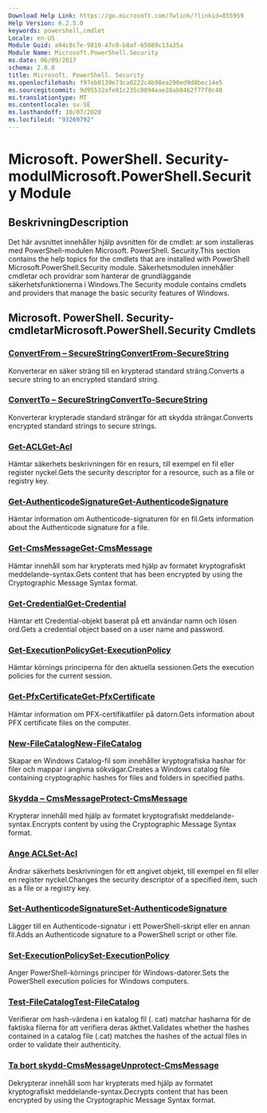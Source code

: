 ```yaml
---
Download Help Link: https://go.microsoft.com/fwlink/?linkid=855959
Help Version: 6.2.5.0
keywords: powershell,cmdlet
Locale: en-US
Module Guid: a94c8c7e-9810-47c0-b8af-65089c13a35a
Module Name: Microsoft.PowerShell.Security
ms.date: 06/09/2017
schema: 2.0.0
title: Microsoft. PowerShell. Security
ms.openlocfilehash: f97eb0139e73ca0222c4b98ea290ed9d8bec14e5
ms.sourcegitcommit: 9d95532afe81c235c8094eae28ab84b2f77f8c48
ms.translationtype: MT
ms.contentlocale: sv-SE
ms.lasthandoff: 10/07/2020
ms.locfileid: "93269792"
---
```

# <span data-ttu-id="c5762-103">Microsoft. PowerShell. Security-modul</span><span class="sxs-lookup"><span data-stu-id="c5762-103">Microsoft.PowerShell.Security Module</span></span>

## <span data-ttu-id="c5762-104">Beskrivning</span><span class="sxs-lookup"><span data-stu-id="c5762-104">Description</span></span>

<span data-ttu-id="c5762-105">Det här avsnittet innehåller hjälp avsnitten för de cmdlet: ar som installeras med PowerShell-modulen Microsoft. PowerShell. Security.</span><span class="sxs-lookup"><span data-stu-id="c5762-105">This section contains the help topics for the cmdlets that are installed with PowerShell Microsoft.PowerShell.Security module.</span></span> <span data-ttu-id="c5762-106">Säkerhetsmodulen innehåller cmdletar och providrar som hanterar de grundläggande säkerhetsfunktionerna i Windows.</span><span class="sxs-lookup"><span data-stu-id="c5762-106">The Security module contains cmdlets and providers that manage the basic security features of Windows.</span></span>

## <span data-ttu-id="c5762-107">Microsoft. PowerShell. Security-cmdletar</span><span class="sxs-lookup"><span data-stu-id="c5762-107">Microsoft.PowerShell.Security Cmdlets</span></span>

### [<span data-ttu-id="c5762-108">ConvertFrom – SecureString</span><span class="sxs-lookup"><span data-stu-id="c5762-108">ConvertFrom-SecureString</span></span>](ConvertFrom-SecureString.md)
<span data-ttu-id="c5762-109">Konverterar en säker sträng till en krypterad standard sträng.</span><span class="sxs-lookup"><span data-stu-id="c5762-109">Converts a secure string to an encrypted standard string.</span></span>

### [<span data-ttu-id="c5762-110">ConvertTo – SecureString</span><span class="sxs-lookup"><span data-stu-id="c5762-110">ConvertTo-SecureString</span></span>](ConvertTo-SecureString.md)
<span data-ttu-id="c5762-111">Konverterar krypterade standard strängar för att skydda strängar.</span><span class="sxs-lookup"><span data-stu-id="c5762-111">Converts encrypted standard strings to secure strings.</span></span>

### [<span data-ttu-id="c5762-112">Get-ACL</span><span class="sxs-lookup"><span data-stu-id="c5762-112">Get-Acl</span></span>](Get-Acl.md)
<span data-ttu-id="c5762-113">Hämtar säkerhets beskrivningen för en resurs, till exempel en fil eller register nyckel.</span><span class="sxs-lookup"><span data-stu-id="c5762-113">Gets the security descriptor for a resource, such as a file or registry key.</span></span>

### [<span data-ttu-id="c5762-114">Get-AuthenticodeSignature</span><span class="sxs-lookup"><span data-stu-id="c5762-114">Get-AuthenticodeSignature</span></span>](Get-AuthenticodeSignature.md)
<span data-ttu-id="c5762-115">Hämtar information om Authenticode-signaturen för en fil.</span><span class="sxs-lookup"><span data-stu-id="c5762-115">Gets information about the Authenticode signature for a file.</span></span>

### [<span data-ttu-id="c5762-116">Get-CmsMessage</span><span class="sxs-lookup"><span data-stu-id="c5762-116">Get-CmsMessage</span></span>](Get-CmsMessage.md)
<span data-ttu-id="c5762-117">Hämtar innehåll som har krypterats med hjälp av formatet kryptografiskt meddelande-syntax.</span><span class="sxs-lookup"><span data-stu-id="c5762-117">Gets content that has been encrypted by using the Cryptographic Message Syntax format.</span></span>

### [<span data-ttu-id="c5762-118">Get-Credential</span><span class="sxs-lookup"><span data-stu-id="c5762-118">Get-Credential</span></span>](Get-Credential.md)
<span data-ttu-id="c5762-119">Hämtar ett Credential-objekt baserat på ett användar namn och lösen ord.</span><span class="sxs-lookup"><span data-stu-id="c5762-119">Gets a credential object based on a user name and password.</span></span>

### [<span data-ttu-id="c5762-120">Get-ExecutionPolicy</span><span class="sxs-lookup"><span data-stu-id="c5762-120">Get-ExecutionPolicy</span></span>](Get-ExecutionPolicy.md)
<span data-ttu-id="c5762-121">Hämtar körnings principerna för den aktuella sessionen.</span><span class="sxs-lookup"><span data-stu-id="c5762-121">Gets the execution policies for the current session.</span></span>

### [<span data-ttu-id="c5762-122">Get-PfxCertificate</span><span class="sxs-lookup"><span data-stu-id="c5762-122">Get-PfxCertificate</span></span>](Get-PfxCertificate.md)
<span data-ttu-id="c5762-123">Hämtar information om PFX-certifikatfiler på datorn.</span><span class="sxs-lookup"><span data-stu-id="c5762-123">Gets information about PFX certificate files on the computer.</span></span>

### [<span data-ttu-id="c5762-124">New-FileCatalog</span><span class="sxs-lookup"><span data-stu-id="c5762-124">New-FileCatalog</span></span>](New-FileCatalog.md)
<span data-ttu-id="c5762-125">Skapar en Windows Catalog-fil som innehåller kryptografiska hashar för filer och mappar i angivna sökvägar.</span><span class="sxs-lookup"><span data-stu-id="c5762-125">Creates a Windows catalog file containing cryptographic hashes for files and folders in specified paths.</span></span>

### [<span data-ttu-id="c5762-126">Skydda – CmsMessage</span><span class="sxs-lookup"><span data-stu-id="c5762-126">Protect-CmsMessage</span></span>](Protect-CmsMessage.md)
<span data-ttu-id="c5762-127">Krypterar innehåll med hjälp av formatet kryptografiskt meddelande-syntax.</span><span class="sxs-lookup"><span data-stu-id="c5762-127">Encrypts content by using the Cryptographic Message Syntax format.</span></span>

### [<span data-ttu-id="c5762-128">Ange ACL</span><span class="sxs-lookup"><span data-stu-id="c5762-128">Set-Acl</span></span>](Set-Acl.md)
<span data-ttu-id="c5762-129">Ändrar säkerhets beskrivningen för ett angivet objekt, till exempel en fil eller en register nyckel.</span><span class="sxs-lookup"><span data-stu-id="c5762-129">Changes the security descriptor of a specified item, such as a file or a registry key.</span></span>

### [<span data-ttu-id="c5762-130">Set-AuthenticodeSignature</span><span class="sxs-lookup"><span data-stu-id="c5762-130">Set-AuthenticodeSignature</span></span>](Set-AuthenticodeSignature.md)
<span data-ttu-id="c5762-131">Lägger till en Authenticode-signatur i ett PowerShell-skript eller en annan fil.</span><span class="sxs-lookup"><span data-stu-id="c5762-131">Adds an Authenticode signature to a PowerShell script or other file.</span></span>

### [<span data-ttu-id="c5762-132">Set-ExecutionPolicy</span><span class="sxs-lookup"><span data-stu-id="c5762-132">Set-ExecutionPolicy</span></span>](Set-ExecutionPolicy.md)
<span data-ttu-id="c5762-133">Anger PowerShell-körnings principer för Windows-datorer.</span><span class="sxs-lookup"><span data-stu-id="c5762-133">Sets the PowerShell execution policies for Windows computers.</span></span>

### [<span data-ttu-id="c5762-134">Test-FileCatalog</span><span class="sxs-lookup"><span data-stu-id="c5762-134">Test-FileCatalog</span></span>](Test-FileCatalog.md)
<span data-ttu-id="c5762-135">Verifierar om hash-värdena i en katalog fil (. cat) matchar hasharna för de faktiska filerna för att verifiera deras äkthet.</span><span class="sxs-lookup"><span data-stu-id="c5762-135">Validates whether the hashes contained in a catalog file (.cat) matches the hashes of the actual files in order to validate their authenticity.</span></span>

### [<span data-ttu-id="c5762-136">Ta bort skydd-CmsMessage</span><span class="sxs-lookup"><span data-stu-id="c5762-136">Unprotect-CmsMessage</span></span>](Unprotect-CmsMessage.md)
<span data-ttu-id="c5762-137">Dekrypterar innehåll som har krypterats med hjälp av formatet kryptografiskt meddelande-syntax.</span><span class="sxs-lookup"><span data-stu-id="c5762-137">Decrypts content that has been encrypted by using the Cryptographic Message Syntax format.</span></span>

